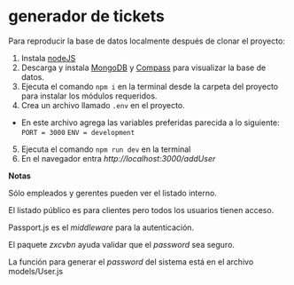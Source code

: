 # generador de tickets
Para reproducir la base de datos localmente después de clonar el proyecto:

1) Instala [nodeJS](https://nodejs.org/es/)
2) Descarga y instala [MongoDB](https://docs.mongodb.com/manual/installation/) y  [Compass](https://www.mongodb.com/download-center?jmp=hero#compass) para visualizar la base de datos.
3) Ejecuta el comando `npm i` en la terminal desde la carpeta del proyecto para instalar los módulos requeridos.
4) Crea un archivo llamado `.env` en el proyecto.
- En este archivo agrega las variables preferidas parecida a lo siguiente:
`PORT = 3000`
`ENV = development`
5)  Ejecuta el comando `npm run dev` en la terminal
6) En el navegador entra *http://localhost:3000/addUser*


**Notas**

Sólo empleados y gerentes pueden ver el listado interno.

El listado público es para clientes pero todos los usuarios tienen acceso. 

Passport.js es el *middleware* para la autenticación.

El paquete *zxcvbn* ayuda validar que el *password* sea seguro.

La función para generar el *password* del sistema está en el archivo models/User.js

